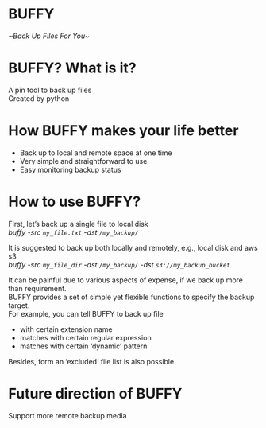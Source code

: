 # BUFFY
_~Back Up Files For You~_

# BUFFY? What is it?
A pin tool to back up files  
Created by python  

# How BUFFY makes your life better
* Back up to local and remote space at one time  
* Very simple and straightforward to use  
* Easy monitoring backup status  

# How to use BUFFY?
First, let’s back up a single file to local disk  
  _buffy -src `my_file.txt` -dst `/my_backup/`_  

It is suggested to back up both locally and remotely, e.g., local disk and aws s3  
  _buffy -src `my_file_dir` -dst `/my_backup/` -dst `s3://my_backup_bucket`_  

It can be painful due to various aspects of expense, if we back up more than requirement.  
BUFFY provides a set of simple yet flexible functions to specify the backup target.  
For example, you can tell BUFFY to back up file    
* with certain extension name  
* matches with certain regular expression  
* matches with certain ‘dynamic’ pattern  

Besides, form an ‘excluded’ file list is also possible  

# Future direction of BUFFY
Support more remote backup media  
